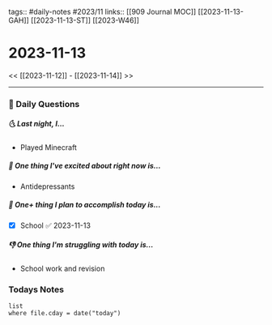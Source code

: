 tags:: #daily-notes #2023/11 
links:: [[909 Journal MOC]] [[2023-11-13-GAH]] [[2023-11-13-ST]] [[2023-W46]]
# 2023-11-13

<< [[2023-11-12]] - [[2023-11-14]] >>

---
### 📅 Daily Questions
##### 🌜 Last night, I...
- Played Minecraft

##### 🙌 One thing I've excited about right now is...
- Antidepressants

##### 🚀 One+ thing I plan to accomplish today is...
- [x] School ✅ 2023-11-13

##### 👎 One thing I'm struggling with today is...
- School work and revision

### Todays Notes
```dataview
list 
where file.cday = date("today")
```
